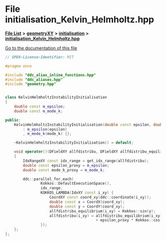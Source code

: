 

# File initialisation\_Kelvin\_Helmholtz.hpp

[**File List**](files.md) **>** [**geometryXY**](dir_8727f3a3f911772a0d72e99b040a604a.md) **>** [**initialisation**](dir_bbd6cbd2460631a86c53df5e1524a2e1.md) **>** [**initialisation\_Kelvin\_Helmholtz.hpp**](initialisation__Kelvin__Helmholtz_8hpp.md)

[Go to the documentation of this file](initialisation__Kelvin__Helmholtz_8hpp.md)


```C++
// SPDX-License-Identifier: MIT

#pragma once

#include "ddc_alias_inline_functions.hpp"
#include "ddc_aliases.hpp"
#include "geometry.hpp"


class KelvinHelmholtzInstabilityInitialisation
{
    double const m_epsilon;
    double const m_mode_k;

public:
    KelvinHelmholtzInstabilityInitialisation(double const epsilon, double const mode_k)
        : m_epsilon(epsilon)
        , m_mode_k(mode_k) {};

    ~KelvinHelmholtzInstabilityInitialisation() = default;

    void operator()(DFieldXY allfdistribu, DFieldXY allfdistribu_equilibrium)
    {
        IdxRangeXY const idx_range = get_idx_range(allfdistribu);
        double const epsilon_proxy = m_epsilon;
        double const mode_k_proxy = m_mode_k;

        ddc::parallel_for_each(
                Kokkos::DefaultExecutionSpace(),
                idx_range,
                KOKKOS_LAMBDA(IdxXY const i_xy) {
                    CoordXY const coord_xy(ddc::coordinate(i_xy));
                    double const x = CoordX(coord_xy);
                    double const y = CoordY(coord_xy);
                    allfdistribu_equilibrium(i_xy) = Kokkos::sin(y);
                    allfdistribu(i_xy) = allfdistribu_equilibrium(i_xy)
                                         + epsilon_proxy * Kokkos::cos(mode_k_proxy * x);
                });
    };
};
```


